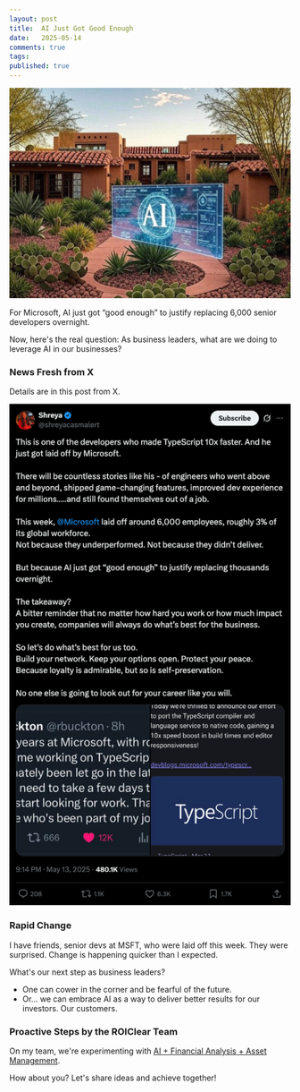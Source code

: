 ```yaml
---
layout: post
title:  AI Just Got Good Enough
date:   2025-05-14
comments: true
tags: 
published: true
---
```


<img src="/images/AI_real_estate.jpg" width="600" alt="AI Just Got Good Enough" title="AI Just Got Good Enough" /> 

For Microsoft, AI just got “good enough” to justify replacing 6,000 senior developers overnight.

Now, here's the real question: As business leaders, what are we doing to leverage AI in our businesses?

<!--more-->

### News Fresh from X

Details are in this post from X.

<img src="/images/ai_x_msft.png" width="600" alt="AI + Microsoft layoffs" title="AI + Microsoft layoffs" /> 


### Rapid Change

I have friends, senior devs at MSFT, who were laid off this week. They were surprised. Change is happening quicker than I expected.

What's our next step as business leaders?

* One can cower in the corner and be fearful of the future.
* Or... we can embrace AI as a way to deliver better results for our investors. Our customers.

### Proactive Steps by the ROIClear Team

On my team, we're experimenting with [AI + Financial Analysis + Asset Management](/blog/2025/04/28/grok-financial-analysis-asset-management/).

How about you? Let's share ideas and achieve together!
